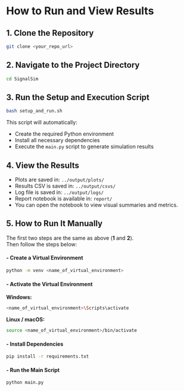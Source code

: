 # How to Run and View Results

## **1. Clone the Repository**

```bash
git clone <your_repo_url>
```

## **2. Navigate to the Project Directory**

```bash
cd SignalSim
```

## **3. Run the Setup and Execution Script**

```bash
bash setup_and_run.sh
```

This script will automatically:

- Create the required Python environment  
- Install all necessary dependencies  
- Execute the `main.py` script to generate simulation results  

## **4. View the Results**

- Plots are saved in: `../output/plots/`  
- Results CSV is saved in: `../output/csvs/`  
- Log file is saved in: `../output/logs/`  
- Report notebook is available in: `report/`  
- You can open the notebook to view visual summaries and metrics.  

## **5. How to Run It Manually**

The first two steps are the same as above (**1** and **2**).  
Then follow the steps below:

#### - Create a Virtual Environment

```bash
python -m venv <name_of_virtual_environment>
```

#### - Activate the Virtual Environment

**Windows:**
```bash
<name_of_virtual_environment>\Scripts\activate
```

**Linux / macOS:**
```bash
source <name_of_virtual_environment>/bin/activate
```

#### - Install Dependencies

```bash
pip install -r requirements.txt
```

#### - Run the Main Script

```bash
python main.py
```
